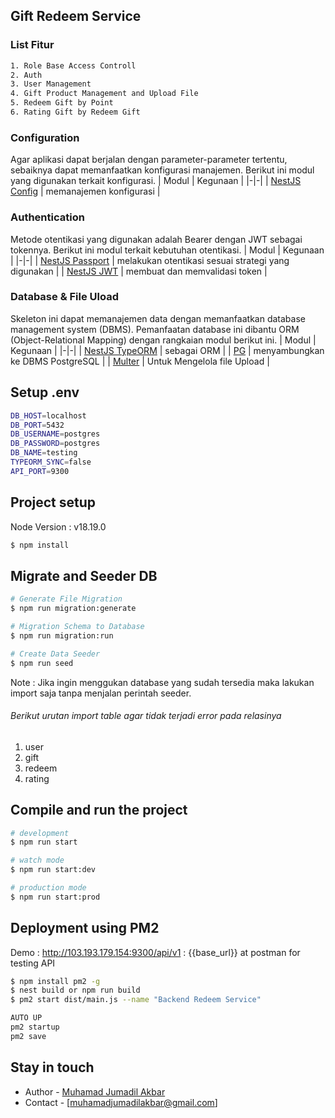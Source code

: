 
## Gift Redeem Service
### List Fitur
```bash
1. Role Base Access Controll
2. Auth
3. User Management
4. Gift Product Management and Upload File
5. Redeem Gift by Point
6. Rating Gift by Redeem Gift
```
### Configuration
Agar aplikasi dapat berjalan dengan parameter-parameter tertentu, sebaiknya dapat memanfaatkan
konfigurasi manajemen. Berikut ini modul yang digunakan terkait konfigurasi.
| Modul | Kegunaan |
|-|-|
| [NestJS Config](https://npmjs.com/package/@nestjs/config) | memanajemen konfigurasi |

### Authentication
Metode otentikasi yang digunakan adalah Bearer dengan JWT sebagai tokennya.
Berikut ini modul terkait kebutuhan otentikasi.
| Modul | Kegunaan |
|-|-|
| [NestJS Passport](https://www.npmjs.com/package/@nestjs/passport) | melakukan otentikasi sesuai strategi yang digunakan |
| [NestJS JWT](https://www.npmjs.com/package/@nestjs/jwt) | membuat dan memvalidasi token | 

### Database  & File Uload
Skeleton ini dapat memanajemen data dengan memanfaatkan database management system (DBMS).
Pemanfaatan database ini dibantu ORM (Object-Relational Mapping) dengan rangkaian modul
berikut ini.
| Modul | Kegunaan |
|-|-|
| [NestJS TypeORM](https://www.npmjs.com/package/@nestjs/typeorm) | sebagai ORM |
| [PG](https://www.npmjs.com/package/pg) | menyambungkan ke DBMS PostgreSQL |
| [Multer](https://www.npmjs.com/package/multer) | Untuk Mengelola file Upload |
## Setup .env
```bash
DB_HOST=localhost
DB_PORT=5432
DB_USERNAME=postgres
DB_PASSWORD=postgres
DB_NAME=testing
TYPEORM_SYNC=false
API_PORT=9300
```
## Project setup
Node Version : v18.19.0
```bash
$ npm install
```

## Migrate and Seeder DB

```bash
# Generate File Migration
$ npm run migration:generate

# Migration Schema to Database
$ npm run migration:run

# Create Data Seeder
$ npm run seed
```
Note : Jika ingin menggukan database yang sudah tersedia maka lakukan import saja tanpa menjalan perintah seeder.
###### Berikut urutan import table agar tidak terjadi error pada relasinya
1. user
2. gift
3. redeem
4. rating 

## Compile and run the project

```bash
# development
$ npm run start

# watch mode
$ npm run start:dev

# production mode
$ npm run start:prod
```

## Deployment using PM2
Demo : http://103.193.179.154:9300/api/v1 : {{base_url}} at postman for testing API
```bash
$ npm install pm2 -g
$ nest build or npm run build
$ pm2 start dist/main.js --name "Backend Redeem Service"

AUTO UP
pm2 startup
pm2 save
```

## Stay in touch
- Author - [Muhamad Jumadil Akbar](https://bit.ly/mja-portofolio2024)
- Contact - [muhamadjumadilakbar@gmail.com]


